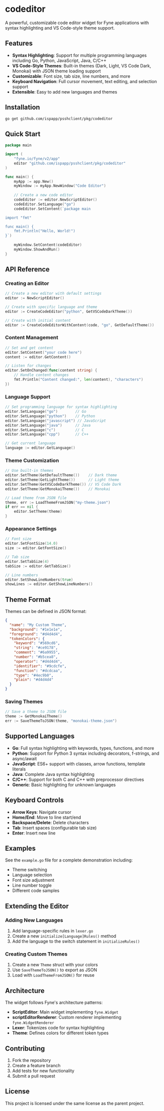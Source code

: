 # codeditor

A powerful, customizable code editor widget for Fyne applications with syntax highlighting and VS Code-style theme support.

## Features

- **Syntax Highlighting**: Support for multiple programming languages including Go, Python, JavaScript, Java, C/C++
- **VS Code-Style Themes**: Built-in themes (Dark, Light, VS Code Dark, Monokai) with JSON theme loading support
- **Customizable**: Font size, tab size, line numbers, and more
- **Keyboard Navigation**: Full cursor movement, text editing, and selection support
- **Extensible**: Easy to add new languages and themes

## Installation

```bash
go get github.com/ispapp/psshclient/pkg/codeditor
```

## Quick Start

```go
package main

import (
    "fyne.io/fyne/v2/app"
    editor "github.com/ispapp/psshclient/pkg/codeditor"
)

func main() {
    myApp := app.New()
    myWindow := myApp.NewWindow("Code Editor")
    
    // Create a new code editor
    codeEditor := editor.NewScriptEditor()
    codeEditor.SetLanguage("go")
    codeEditor.SetContent(`package main

import "fmt"

func main() {
    fmt.Println("Hello, World!")
}`)
    
    myWindow.SetContent(codeEditor)
    myWindow.ShowAndRun()
}
```

## API Reference

### Creating an Editor

```go
// Create a new editor with default settings
editor := NewScriptEditor()

// Create with specific language and theme
editor := CreateCodeEditor("python", GetVSCodeDarkTheme())

// Create with initial content
editor := CreateCodeEditorWithContent(code, "go", GetDefaultTheme())
```

### Content Management

```go
// Set and get content
editor.SetContent("your code here")
content := editor.GetContent()

// Listen for changes
editor.SetOnChanged(func(content string) {
    // Handle content changes
    fmt.Println("Content changed:", len(content), "characters")
})
```

### Language Support

```go
// Set programming language for syntax highlighting
editor.SetLanguage("go")        // Go
editor.SetLanguage("python")    // Python
editor.SetLanguage("javascript") // JavaScript
editor.SetLanguage("java")      // Java
editor.SetLanguage("c")         // C
editor.SetLanguage("cpp")       // C++

// Get current language
language := editor.GetLanguage()
```

### Theme Customization

```go
// Use built-in themes
editor.SetTheme(GetDefaultTheme())    // Dark theme
editor.SetTheme(GetLightTheme())      // Light theme
editor.SetTheme(GetVSCodeDarkTheme()) // VS Code Dark
editor.SetTheme(GetMonokaiTheme())    // Monokai

// Load theme from JSON file
theme, err := LoadThemeFromJSON("my-theme.json")
if err == nil {
    editor.SetTheme(theme)
}
```

### Appearance Settings

```go
// Font size
editor.SetFontSize(14.0)
size := editor.GetFontSize()

// Tab size
editor.SetTabSize(4)
tabSize := editor.GetTabSize()

// Line numbers
editor.SetShowLineNumbers(true)
showLines := editor.GetShowLineNumbers()
```

## Theme Format

Themes can be defined in JSON format:

```json
{
  "name": "My Custom Theme",
  "background": "#1e1e1e",
  "foreground": "#d4d4d4",
  "tokenColors": {
    "keyword": "#569cd6",
    "string": "#ce9178",
    "comment": "#6a9955",
    "number": "#b5cea8",
    "operator": "#d4d4d4",
    "identifier": "#9cdcfe",
    "function": "#dcdcaa",
    "type": "#4ec9b0",
    "plain": "#d4d4d4"
  }
}
```

### Saving Themes

```go
// Save a theme to JSON file
theme := GetMonokaiTheme()
err := SaveThemeToJSON(theme, "monokai-theme.json")
```

## Supported Languages

- **Go**: Full syntax highlighting with keywords, types, functions, and more
- **Python**: Support for Python 3 syntax including decorators, f-strings, and async/await
- **JavaScript**: ES6+ support with classes, arrow functions, template literals
- **Java**: Complete Java syntax highlighting
- **C/C++**: Support for both C and C++ with preprocessor directives
- **Generic**: Basic highlighting for unknown languages

## Keyboard Controls

- **Arrow Keys**: Navigate cursor
- **Home/End**: Move to line start/end
- **Backspace/Delete**: Delete characters
- **Tab**: Insert spaces (configurable tab size)
- **Enter**: Insert new line

## Examples

See the `example.go` file for a complete demonstration including:
- Theme switching
- Language selection
- Font size adjustment
- Line number toggle
- Different code samples

## Extending the Editor

### Adding New Languages

1. Add language-specific rules in `lexer.go`
2. Create a new `initialize[Language]Rules()` method
3. Add the language to the switch statement in `initializeRules()`

### Creating Custom Themes

1. Create a new `Theme` struct with your colors
2. Use `SaveThemeToJSON()` to export as JSON
3. Load with `LoadThemeFromJSON()` for reuse

## Architecture

The widget follows Fyne's architecture patterns:

- **ScriptEditor**: Main widget implementing `fyne.Widget`
- **scriptEditorRenderer**: Custom renderer implementing `fyne.WidgetRenderer`
- **Lexer**: Tokenizes code for syntax highlighting
- **Theme**: Defines colors for different token types

## Contributing

1. Fork the repository
2. Create a feature branch
3. Add tests for new functionality
4. Submit a pull request

## License

This project is licensed under the same license as the parent project.
